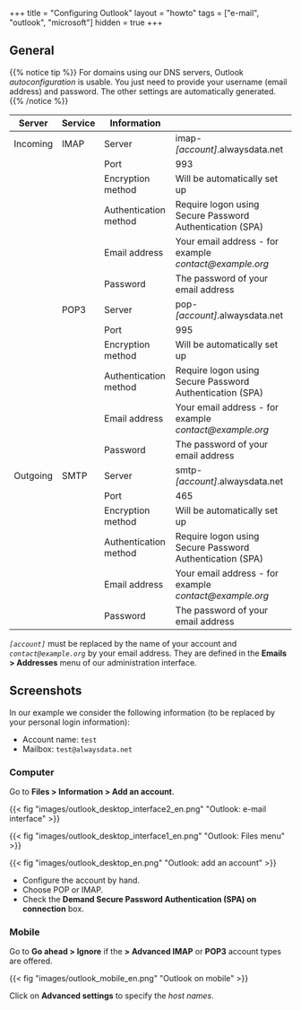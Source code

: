 +++
title = "Configuring Outlook"
layout = "howto"
tags = ["e-mail", "outlook", "microsoft"]
hidden = true
+++

## General

{{% notice tip %}}
For domains using our DNS servers, Outlook *autoconfiguration* is usable. You just need to provide your username (email address) and password. The other settings are automatically generated.
{{% /notice %}}

|Server|Service|Information||
|---|---|---|---|
|Incoming|IMAP|Server|imap-*[account]*.alwaysdata.net|
|||Port|993|
|||Encryption method| Will be automatically set up|
|||Authentication method| Require logon using Secure Password Authentication (SPA)|
|||Email address| Your email address - for example *contact\@example.org*|
|||Password| The password of your email address|
||POP3|Server| pop-*[account]*.alwaysdata.net|
|||Port| 995|
|||Encryption method| Will be automatically set up|
|||Authentication method| Require logon using Secure Password Authentication (SPA)|
|||Email address| Your email address - for example *contact\@example.org*|
|||Password| The password of your email address|
|Outgoing|SMTP|Server|smtp-*[account]*.alwaysdata.net|
|||Port|465|
|||Encryption method| Will be automatically set up|
|||Authentication method| Require logon using Secure Password Authentication (SPA)|
|||Email address| Your email address - for example *contact\@example.org*|
|||Password| The password of your email address|

*`[account]`* must be replaced by the name of your account and *`contact@example.org`* by your email address. They are defined in the **Emails > Addresses** menu of our administration interface.

## Screenshots

In our example we consider the following information (to be replaced by your personal login information):

- Account name: `test`
- Mailbox: `test@alwaysdata.net`

### Computer

Go to **Files > Information > Add an account**.

{{< fig "images/outlook_desktop_interface2_en.png" "Outlook: e-mail interface" >}}

{{< fig "images/outlook_desktop_interface1_en.png" "Outlook: Files menu" >}}

{{< fig "images/outlook_desktop_en.png" "Outlook: add an account" >}}

- Configure the account by hand.
- Choose POP or IMAP.
- Check the **Demand Secure Password Authentication (SPA) on connection** box.

### Mobile

Go to **Go ahead > Ignore** if the **> Advanced IMAP** or **POP3** account types are offered.

{{< fig "images/outlook_mobile_en.png" "Outlook on mobile" >}}

Click on **Advanced settings** to specify the *host names*.
